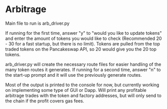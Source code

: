 # Arbitrage

Main file to run is arb_driver.py

If running for the first time, answer "y" to "would you like to update tokens" and enter the amount of tokens you would like to check (Recommended 20 - 30 for a fast startup, but there is no limit). Tokens are pulled from the top traded tokens on the Pancakeswap API, so 20 would give you the 20 top tokens.

arb_driver.py will create the necessary route files for easier handling of the many token routes it generates. If running for a second time, answer "n" to the start-up prompt and it will use the previously generate routes.

Most of the output is printed to the console for now, but currently working on implementing some type of GUI or Dapp. Will print any profitable arbitrage trades with the token and factory addresses, but will only send to the chain if the profit covers gas fees.

